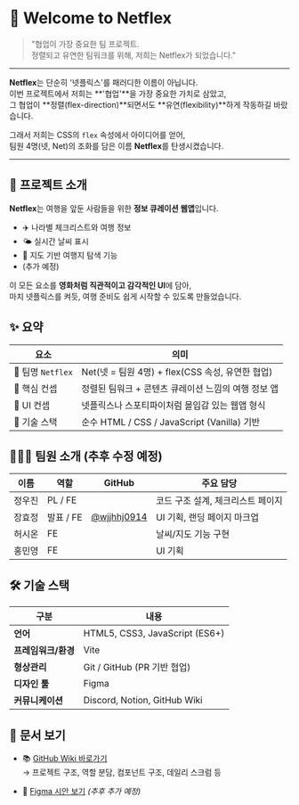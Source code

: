 # 🍿 Welcome to Netflex

> "협업이 가장 중요한 팀 프로젝트.  
> 정렬되고 유연한 팀워크를 위해, 저희는 Netflex가 되었습니다."

---

**Netflex**는 단순히 '넷플릭스'를 패러디한 이름이 아닙니다.  
이번 프로젝트에서 저희는 **'협업'**을 가장 중요한 가치로 삼았고,  
그 협업이 **정렬(flex-direction)**되면서도 **유연(flexibility)**하게 작동하길 바랐습니다.

그래서 저희는 CSS의 `flex` 속성에서 아이디어를 얻어,  
팀원 4명(넷, Net)의 조화를 담은 이름 **Netflex**를 탄생시켰습니다.

---

## 🚀 프로젝트 소개

**Netflex**는 여행을 앞둔 사람들을 위한 **정보 큐레이션 웹앱**입니다.

- ✈️ 나라별 체크리스트와 여행 정보
- 🌤️ 실시간 날씨 표시
- 📍 지도 기반 여행지 탐색 기능
- (추가 예정)

이 모든 요소를 **영화처럼 직관적이고 감각적인 UI**에 담아,  
마치 넷플릭스를 켜듯, 여행 준비도 쉽게 시작할 수 있도록 만들었습니다.

## ✨ 요약

| 요소              | 의미                                                |
| ----------------- | --------------------------------------------------- |
| 🎯 팀명 `Netflex` | Net(넷 = 팀원 4명) + flex(CSS 속성, 유연한 협업)    |
| 🧠 핵심 컨셉      | 정렬된 팀워크 + 콘텐츠 큐레이션 느낌의 여행 정보 앱 |
| 🎨 UI 컨셉        | 넷플릭스나 스포티파이처럼 몰입감 있는 웹앱 형식     |
| 🔧 기술 스택      | 순수 HTML / CSS / JavaScript (Vanilla) 기반         |

## 🧑🏻‍💻 팀원 소개 (추후 수정 예정)

| 이름   | 역할      | GitHub                                      | 주요 담당                         |
| ------ | --------- | ------------------------------------------- | --------------------------------- |
| 정우진 | PL / FE   | []()                                        | 코드 구조 설계, 체크리스트 페이지 |
| 장효정 | 발표 / FE | [@wjjhhj0914](https://github.com/wjhhj0914) | UI 기획, 랜딩 페이지 마크업       |
| 허시온 | FE        | []()                                        | 날씨/지도 기능 구현               |
| 홍민영 | FE        | []()                                        | UI 기획                           |

## 🛠 기술 스택

| 구분                | 내용                           |
| ------------------- | ------------------------------ |
| **언어**            | HTML5, CSS3, JavaScript (ES6+) |
| **프레임워크/환경** | Vite                           |
| **형상관리**        | Git / GitHub (PR 기반 협업)    |
| **디자인 툴**       | Figma                          |
| **커뮤니케이션**    | Discord, Notion, GitHub Wiki   |

## 📖 문서 보기

- 📚 [GitHub Wiki 바로가기](https://github.com/FRONTENDBOOTCAMP-14th/js-project-team-2/wiki)  
  → 프로젝트 구조, 역할 분담, 컴포넌트 구조, 데일리 스크럼 등

- 🎨 [Figma 시안 보기](https://figma.com/...) _(추후 추가 예정)_
